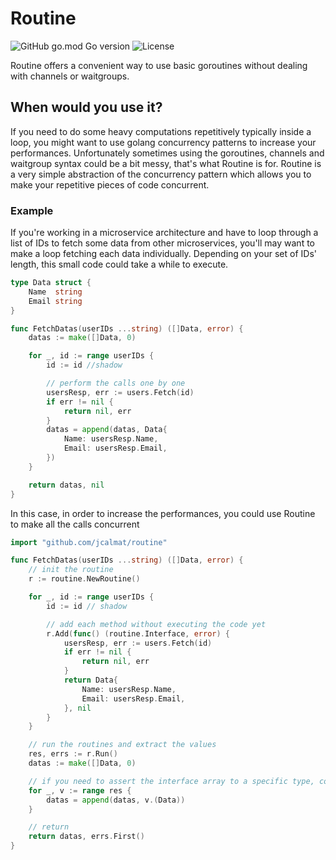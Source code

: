 # Routine

![GitHub go.mod Go version](https://img.shields.io/github/go-mod/go-version/jcalmat/routine)
![License](https://img.shields.io/github/license/jcalmat/routine)

Routine offers a convenient way to use basic goroutines without dealing with channels or waitgroups.

## When would you use it?

If you need to do some heavy computations repetitively typically inside a loop, you might want to use golang concurrency patterns to increase your performances. Unfortunately sometimes using the goroutines, channels and waitgroup syntax could be a bit messy, that's what Routine is for.
Routine is a very simple abstraction of the concurrency pattern which allows you to make your repetitive pieces of code concurrent.

### Example

If you're working in a microservice architecture and have to loop through a list of IDs to fetch some data from other microservices, you'll may want to make a loop fetching each data individually. Depending on your set of IDs' length, this small code could take a while to execute.

```go
type Data struct {
	Name  string
	Email string
}

func FetchDatas(userIDs ...string) ([]Data, error) {
	datas := make([]Data, 0)

	for _, id := range userIDs {
        id := id //shadow

        // perform the calls one by one
		usersResp, err := users.Fetch(id)
		if err != nil {
			return nil, err
		}
		datas = append(datas, Data{
			Name: usersResp.Name,
			Email: usersResp.Email,
		})
	}

	return datas, nil
}
```

In this case, in order to increase the performances, you could use Routine to make all the calls concurrent

```go
import "github.com/jcalmat/routine"

func FetchDatas(userIDs ...string) ([]Data, error) {
	// init the routine
	r := routine.NewRoutine()

	for _, id := range userIDs {
		id := id // shadow

		// add each method without executing the code yet
		r.Add(func() (routine.Interface, error) {
			usersResp, err := users.Fetch(id)
			if err != nil {
				return nil, err
			}
			return Data{
				Name: usersResp.Name,
				Email: usersResp.Email,
			}, nil
		}
	}

	// run the routines and extract the values
	res, errs := r.Run()
	datas := make([]Data, 0)

	// if you need to assert the interface array to a specific type, consider looping through the result and assert the values as needed
	for _, v := range res {
		datas = append(datas, v.(Data))
	}

	// return
    return datas, errs.First()
}
```

